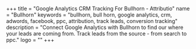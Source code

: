 +++
title = "Google Analytics CRM Tracking For Bullhorn - Attributio"
name = "Bullhorn"
keywords = "bullhorn, bull horn, google analytics, crm, adwords, facebook, ppc, attribution, track leads, conversion tracking"
description = "Connect Google Analytics with Bullhorn to find our where your leads are coming from. Track leads from the source - from search to ppc."
logo = ""
+++
